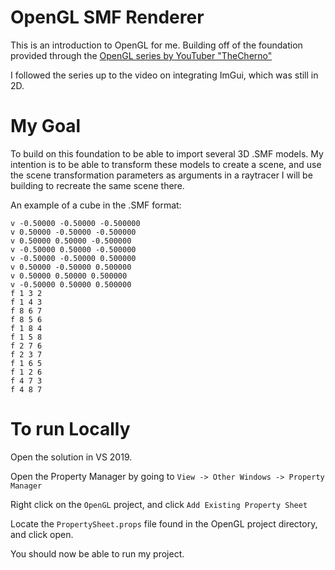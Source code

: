 # OpenGL SMF Renderer
This is an introduction to OpenGL for me. Building off of the foundation provided through the 
[OpenGL series by YouTuber "TheCherno"](https://www.youtube.com/playlist?list=PLlrATfBNZ98foTJPJ_Ev03o2oq3-GGOS2)

I followed the series up to the video on integrating ImGui, which was still in 2D.

# My Goal
To build on this foundation to be able to import several 3D .SMF models. My intention is to be able to transform these models to create
a scene, and use the scene transformation parameters as arguments in a raytracer I will be building to recreate the same scene there.

An example of a cube in the .SMF format:
```
v -0.50000 -0.50000 -0.500000
v 0.50000 -0.50000 -0.500000
v 0.50000 0.50000 -0.500000
v -0.50000 0.50000 -0.500000
v -0.50000 -0.50000 0.500000
v 0.50000 -0.50000 0.500000
v 0.50000 0.50000 0.500000
v -0.50000 0.50000 0.500000
f 1 3 2
f 1 4 3
f 8 6 7
f 8 5 6
f 1 8 4
f 1 5 8
f 2 7 6
f 2 3 7
f 1 6 5
f 1 2 6
f 4 7 3
f 4 8 7
```

# To run Locally
Open the solution in VS 2019. 

Open the Property Manager by going to `View -> Other Windows -> Property Manager`

Right click on the `OpenGL` project, and click `Add Existing Property Sheet`

Locate the `PropertySheet.props` file found in the OpenGL project directory, and click open.

You should now be able to run my project.
